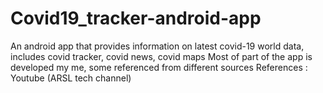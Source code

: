 # Covid19_tracker-android-app
An android app that provides information on latest covid-19 world data, includes covid tracker, covid news, covid maps
Most of part of the app is developed my me, some referenced from different sources
References : Youtube (ARSL tech channel)
